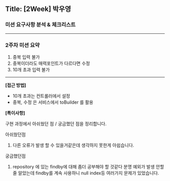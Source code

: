 ## Title: [2Week] 박우영

### 미션 요구사항 분석 & 체크리스트

---



### 2주차 미션 요약
1. 중복 입력 불가
2. 중복이더라도 매력포인트가 다르다면 수정 
3. 10개 초과 입력 불가 
---

**[접근 방법]**

- 10개 초과는 컨트롤러에서 설정
- 중복, 수정 은 서비스에서 toBuilder 를 활용


**[특이사항]**

구현 과정에서 아쉬웠던 점 / 궁금했던 점을 정리합니다.

아쉬웠던점
1. 다른 오류가 발생 할 수 있을거같은데 생각하지 못한게 아쉽습니다.

궁금했던점
1. repository 에 있는 findby에 대해 좀더 공부해야 할 것같다
분명 예외가 발생 안할 줄 알았는데 findby를 계속 사용하니 null index등
여러가지 문제가 있었습니다.

